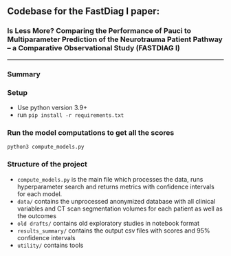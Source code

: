 

## Codebase for the FastDiag I paper: 
### Is Less More? Comparing the Performance of Pauci to Multiparameter Prediction of the Neurotrauma Patient Pathway – a Comparative Observational Study (FASTDIAG I)

---
### Summary


### Setup
- Use python version 3.9+
- run ```pip install -r requirements.txt```

### Run the model computations to get all the scores
```python3 compute_models.py```

### Structure of the project
- `compute_models.py` is the main file which processes the data, runs hyperparameter search and returns metrics with confidence intervals for each model.
- `data/` contains the unprocessed anonymized database with all clinical variables and CT scan segmentation volumes for each patient as well as the outcomes
- `old drafts/` contains old exploratory studies in notebook format
- `results_summary/` contains the output csv files with scores and 95% confidence intervals
- `utility/` contains tools
